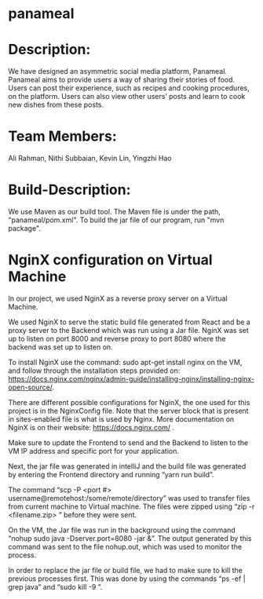 # panameal
# Description:
  We have designed an asymmetric social media platform, Panameal. Panameal aims to provide users a way of sharing their stories of food. Users can post their experience, such as recipes and cooking procedures, on the platform. Users can also view other users’ posts and learn to cook new dishes from these posts.
# Team Members:
  Ali Rahman, Nithi Subbaian, Kevin Lin, Yingzhi Hao
# Build-Description:
  We use Maven as our build tool. The Maven file is under the path, "panameal/pom.xml". To build the jar file of our program, run "mvn package".   
# NginX configuration on Virtual Machine
  In our project, we used NginX as a reverse proxy server on a Virtual Machine. 

We used NginX to serve the static build file generated from React and be a proxy server to the Backend which was run using a Jar file. NginX was set up to listen on port 8000 and reverse proxy to port 8080 where the backend was set up to listen on.

To install NginX use the command: sudo apt-get install nginx on the VM, and follow through the installation steps provided on: https://docs.nginx.com/nginx/admin-guide/installing-nginx/installing-nginx-open-source/.

There are different possible configurations for NginX, the one used for this project is in the NginxConfig file. Note that the server block that is present in sites-enabled file is what is used by Nginx. More documentation on NginX is on their website: https://docs.nginx.com/ .

Make sure to update the Frontend to send and the Backend to listen to the VM IP address and specific port for your application.

Next, the jar file was generated in intelliJ and the build file was generated by entering the Frontend directory and running “yarn run build”.

The command “scp -P <port #> <file name> username@remotehost:/some/remote/directory” was used to transfer files from current machine to Virtual machine. The files were zipped using “zip -r <filename.zip> <filename>” before they were sent.

On the VM, the Jar file was run in the background using the command “nohup sudo java -Dserver.port=8080 -jar <jarfile> &”. The output generated by this command was sent to the file nohup.out, which was used to monitor the process.

In order to replace the jar file or build file, we had to make sure to kill the previous processes first. This was done by using the commands “ps -ef | grep java” and 
“sudo kill -9 <PID>”.
